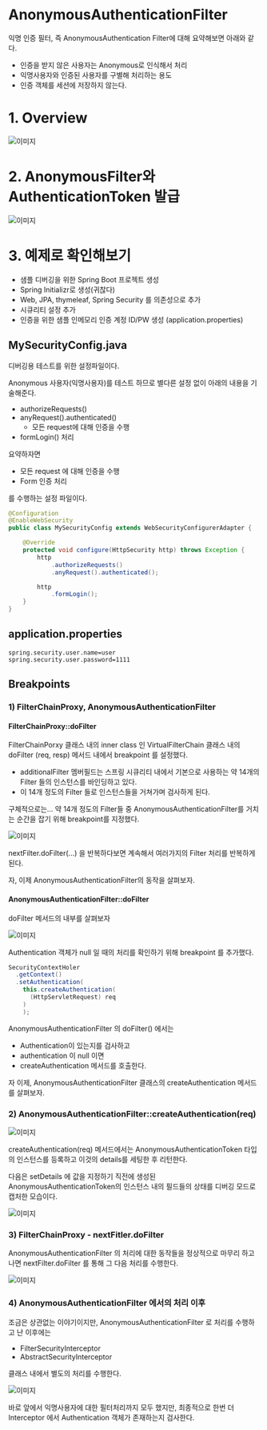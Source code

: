 # AnonymousAuthenticationFilter

익명 인증 필터, 즉 AnonymousAuthentication Filter에 대해 요약해보면 아래와 같다.

- 인증을 받지 않은 사용자는 Anonymous로 인식해서 처리
- 익명사용자와 인증된 사용자를 구별해 처리하는 용도
- 인증 객체를 세션에 저장하지 않는다.

# 1. Overview

![이미지](./img/ANONYMOUS_FILTER/1.png)

# 2. AnonymousFilter와 AuthenticationToken 발급

![이미지](./img/ANONYMOUS_FILTER/2.png)



# 3. 예제로 확인해보기

- 샘플 디버깅을 위한 Spring Boot 프로젝트 생성
- Spring Initializr로 생성(귀찮다)
- Web, JPA, thymeleaf, Spring Security 를 의존성으로 추가
- 시큐리티 설정 추가
- 인증을 위한 샘플 인메모리 인증 계정 ID/PW 생성 (application.properties)



## MySecurityConfig.java

디버깅용 테스트를 위한 설정파일이다.

Anonymous 사용자(익명사용자)를 테스트 하므로 별다른 설정 없이 아래의 내용을 기술해준다. 

- authorizeRequests()
- anyRequest().authenticated()
  - 모든 request에 대해 인증을 수행
- formLogin() 처리



요약하자면

- 모든 request 에 대해 인증을 수행
- Form 인증 처리

를 수행하는 설정 파일이다.

```java
@Configuration
@EnableWebSecurity
public class MySecurityConfig extends WebSecurityConfigurerAdapter {

	@Override
	protected void configure(HttpSecurity http) throws Exception {
		http
			.authorizeRequests()
			.anyRequest().authenticated();

		http
			.formLogin();
	}
}
```



## application.properties

```properties
spring.security.user.name=user
spring.security.user.password=1111
```



## Breakpoints

### 1) FilterChainProxy, AnonymousAuthenticationFilter

#### FilterChainProxy::doFilter

FilterChainPorxy 클래스 내의 inner class 인 VirtualFilterChain 클래스 내의 doFilter (req, resp) 메서드 내에서 breakpoint 를 설정했다.  

- additionalFilter 멤버필드는 스프링 시큐리티 내에서 기본으로 사용하는 약 14개의 Filter 들의 인스턴스를 바인딩하고 있다.
- 이 14개 정도의 Filter 들로 인스턴스들을 거쳐가며 검사하게 된다.

구체적으로는... 약 14개 정도의 Filter들 중 AnonymousAuthenticationFilter를 거치는 순간을 잡기 위해 breakpoint를 지정했다.

![이미지](./img/ANONYMOUS_FILTER/3.png)

nextFilter.doFilter(...) 을 반복하다보면 계속해서 여러가지의 Filter 처리를 반복하게 된다.  

자, 이제 AnonymousAuthenticationFilter의 동작을 살펴보자.

#### AnonymousAuthenticationFilter::doFilter

doFilter 메서드의 내부를 살펴보자

![이미지](./img/ANONYMOUS_FILTER/4.png)

Authentication 객체가 null 일 때의 처리를 확인하기 위해 breakpoint 를 추가했다.

```java
SecurityContextHoler
  .getContext()
  .setAuthentication(
  	this.createAuthentication(
      (HttpServletRequest) req
    )
	);
```

AnonymousAuthenticationFilter 의 doFilter() 에서는 

- Authentication이 있는지를 검사하고
- authentication 이 null 이면 
- createAuthentication 메서드를 호출한다.  

  

자 이제, AnonymousAuthenticationFilter 클래스의 createAuthentication 메서드를 살펴보자.

### 2) AnonymousAuthenticationFilter::createAuthentication(req)

![이미지](./img/ANONYMOUS_FILTER/5.png)

createAuthentication(req) 메서드에서는 AnonymousAuthenticationToken 타입의 인스턴스를 등록하고 이것의 details를 세팅한 후 리턴한다.

다음은 setDetails 에 값을 지정하기 직전에 생성된 AnonymousAuthenticationToken의 인스턴스 내의 필드들의 상태를 디버깅 모드로 캡처한 모습이다.

![이미지](./img/ANONYMOUS_FILTER/6.png)



### 3) FilterChainProxy - nextFitler.doFilter

AnonymousAuthenticationFilter 의 처리에 대한 동작들을 정상적으로 마무리 하고나면 nextFilter.doFilter 를 통해 그 다음 처리를 수행한다.

![이미지](./img/ANONYMOUS_FILTER/7.png)



### 4) AnonymousAuthenticationFilter 에서의 처리 이후

조금은 상관없는 이야기이지만, AnonymousAuthenticationFilter 로 처리를 수행하고 난 이후에는 

- FilterSecurityInterceptor
- AbstractSecurityInterceptor

클래스 내에서 별도의 처리를 수행한다.

![이미지](./img/ANONYMOUS_FILTER/8.png)

바로 앞에서 익명사용자에 대한 필터처리까지 모두 했지만, 최종적으로 한번 더 Interceptor 에서 Authentication 객체가 존재하는지 검사한다.

